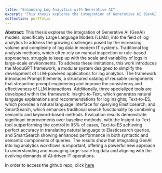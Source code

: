 ```yaml
---
title: "Enhancing Log Analytics with Generative AI"
excerpt: "This thesis explores the integration of Generative AI (GenAI) models, specifically Large Language Models (LLMs), into the field of log analytics to address the growing challenges posed by the increasing volume and complexity of log data in modern IT systems. Traditional log analysis methods, which often rely on manual inspection or rule-based approaches, struggle to keep up with the scale and variability of logs in large-scale environments. To address these limitations, this work introduces the ModuGPT framework, a modular system designed to simplify the development of LLM-powered applications for log analytics. The framework introduces Prompt Elements, a structured catalog of reusable components that streamline prompt engineering and improve the consistency and effectiveness of LLM interactions. Additionally, three specialized tools are developed within the framework: Insight-to-Text, which generates natural language explanations and recommendations for log insights; Text-to-ES, which provides a natural language interface for querying Elasticsearch; and SmartSearch, which enhances traditional search functionality by combining semantic and keyword-based methods."
collection: portfolio
---
```


**Abstract:** This thesis explores the integration of Generative AI (GenAI) models, specifically Large Language Models (LLMs), into the field of log analytics to address the growing challenges posed by the increasing volume and complexity of log data in modern IT systems. Traditional log analysis methods, which often rely on manual inspection or rule-based approaches, struggle to keep up with the scale and variability of logs in large-scale environments. To address these limitations, this work introduces the ModuGPT framework, a modular system designed to simplify the development of LLM-powered applications for log analytics. The framework introduces Prompt Elements, a structured catalog of reusable components that streamline prompt engineering and improve the consistency and effectiveness of LLM interactions. Additionally, three specialized tools are developed within the framework: Insight-to-Text, which generates natural language explanations and recommendations for log insights; Text-to-ES, which provides a natural language interface for querying Elasticsearch; and SmartSearch, which enhances traditional search functionality by combining semantic and keyword-based methods. Evaluation results demonstrate significant improvements over baseline methods, with the Insight-to-Text tool outperforming the control in 95\% of cases, Text-to-ES achieving perfect accuracy in translating natural language to Elasticsearch queries, and SmartSearch showing enhanced performance in both syntactic and semantic components of queries. The results show that integrating GenAI into log analytics workflows is important, offering a powerful new approach to understanding and managing large-scale log data and aligning with the evolving demands of AI-driven IT operations.

In order to access the github repo, click [here](https://github.com/EdinGuso/master-project)